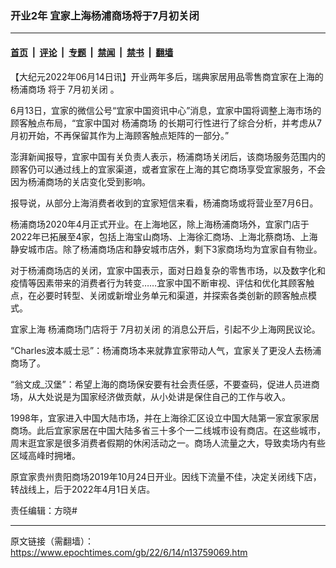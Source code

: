 ### 开业2年 宜家上海杨浦商场将于7月初关闭

---

#### [首页](../../../..?n13759069) &nbsp;|&nbsp; [评论](../../../../../epoch-comment?n13759069) &nbsp;|&nbsp; [专题](../../../../../epoch-special?n13759069) &nbsp;|&nbsp; [禁闻](../../../../../epoch-news?n13759069) &nbsp;|&nbsp; [禁书](../../../../../books?n13759069) &nbsp;|&nbsp; [翻墙](https://github.com/gfw-breaker/nogfw/blob/master/README.md?n13759069)


<div class="post_content" id="artbody" itemprop="articleBody">
 <!-- article content begin -->
 <p>
  【大纪元2022年06月14日讯】开业两年多后，瑞典家居用品零售商宜家在上海的
  <ok href="https://www.epochtimes.com/gb/tag/%E6%9D%A8%E6%B5%A6%E5%95%86%E5%9C%BA.html">
   杨浦商场
  </ok>
  将于
  <ok href="https://www.epochtimes.com/gb/tag/7%E6%9C%88%E5%88%9D%E5%85%B3%E9%97%AD.html">
   7月初关闭
  </ok>
  。
 </p>
 <p>
  6月13日，宜家的微信公号“宜家中国资讯中心”消息，宜家中国将调整上海市场的顾客触点布局，“宜家中国对
  <ok href="https://www.epochtimes.com/gb/tag/%E6%9D%A8%E6%B5%A6%E5%95%86%E5%9C%BA.html">
   杨浦商场
  </ok>
  的长期可行性进行了综合分析，并考虑从7月初开始，不再保留其作为上海顾客触点矩阵的一部分。”
 </p>
 <p>
  澎湃新闻报导，宜家中国有关负责人表示，杨浦商场关闭后，该商场服务范围内的顾客仍可以通过线上的宜家渠道，或者宜家在上海的其它商场享受宜家服务，不会因为杨浦商场的关店变化受到影响。
 </p>
 <p>
  报导说，从部分上海消费者收到的宜家短信来看，杨浦商场或将营业至7月6日。
 </p>
 <p>
  杨浦商场2020年4月正式开业。在上海地区，除上海杨浦商场外，宜家门店于2022年已拓展至4家，包括上海宝山商场、上海徐汇商场、上海北蔡商场、上海静安城市店。除了杨浦商场店和静安城市店外，剩下3家商场均为宜家自有物业。
 </p>
 <p>
  对于杨浦商场店的关闭，宜家中国表示，面对日趋复杂的零售市场，以及数字化和疫情等因素带来的消费者行为转变……宜家中国不断审视、评估和优化其顾客触点，在必要时转型、关闭或新增业务单元和渠道，并探索各类创新的顾客触点模式。
 </p>
 <p>
  <ok href="https://www.epochtimes.com/gb/tag/%E5%AE%9C%E5%AE%B6%E4%B8%8A%E6%B5%B7.html">
   宜家上海
  </ok>
  杨浦商场门店将于
  <ok href="https://www.epochtimes.com/gb/tag/7%E6%9C%88%E5%88%9D%E5%85%B3%E9%97%AD.html">
   7月初关闭
  </ok>
  的消息公开后，引起不少上海网民议论。
 </p>
 <p>
  “Charles波本威士忌”：杨浦商场本来就靠宜家带动人气，宜家关了更没人去杨浦商场了。
 </p>
 <p>
  “翁文成_汉堡”：希望上海的商场保安要有社会责任感，不要查码，促进人员进商场，从大处说是为国家经济做贡献，从小处讲是保住自己的工作与收入。
 </p>
 <p>
  1998年，宜家进入中国大陆市场，并在上海徐汇区设立中国大陆第一家宜家家居商场。此后宜家家居在中国大陆多省三十多个一二线城市设有商店。在这些城市，周末逛宜家是很多消费者假期的休闲活动之一。商场人流量之大，导致卖场内有些区域高峰时拥堵。
 </p>
 <p>
  原宜家贵州贵阳商场2019年10月24日开业。因线下流量不佳，决定关闭线下店，转战线上，后于2022年4月1日关店。
 </p>
 <p>
  责任编辑：方晓#
 </p>
 <!-- article content end -->
 <div id="below_article_ad">
 </div>
</div>


---

原文链接（需翻墙）：https://www.epochtimes.com/gb/22/6/14/n13759069.htm